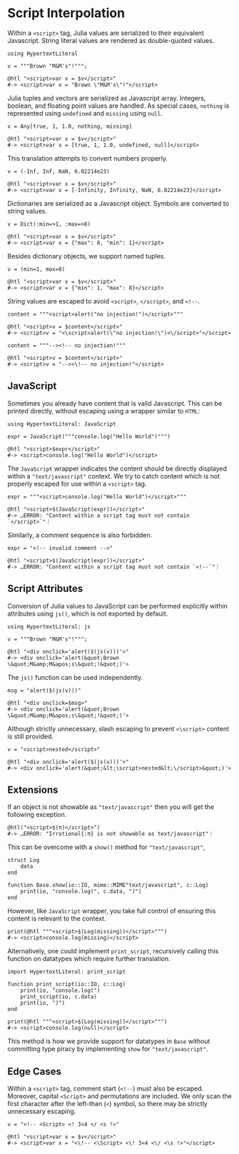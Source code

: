 # Script Interpolation

Within a `<script>` tag, Julia values are serialized to their equivalent
Javascript.  String literal values are rendered as double-quoted values.

    using HypertextLiteral

    v = """Brown "M&M's"!""";

    @htl "<script>var x = $v</script>"
    #-> <script>var x = "Brown \"M&M's\"!"</script>

Julia tuples and vectors are serialized as Javascript array. Integers,
boolean, and floating point values are handled. As special cases,
`nothing` is represented using `undefined` and `missing` using `null`.

    v = Any[true, 1, 1.0, nothing, missing]

    @htl "<script>var x = $v</script>"
    #-> <script>var x = [true, 1, 1.0, undefined, null]</script>

This translation attempts to convert numbers properly.

    v = (-Inf, Inf, NaN, 6.02214e23)

    @htl "<script>var x = $v</script>"
    #-> <script>var x = [-Infinity, Infinity, NaN, 6.02214e23]</script>

Dictionaries are serialized as a Javascript object. Symbols are
converted to string values.

    v = Dict(:min=>1, :max=>8)

    @htl "<script>var x = $v</script>"
    #-> <script>var x = {"max": 8, "min": 1}</script>

Besides dictionary objects, we support named tuples.

    v = (min=1, max=8)

    @htl "<script>var x = $v</script>"
    #-> <script>var x = {"min": 1, "max": 8}</script>

String values are escaped to avoid `<script>`, `</script>`, and `<!--`.

    content = """<script>alert("no injection!")</script>"""

    @htl "<script>v = $content</script>"
    #-> <script>v = "<\script>alert(\"no injection!\")<\/script>"</script>

    content = """--><!-- no injection!"""

    @htl "<script>v = $content</script>"
    #-> <script>v = "--><\!-- no injection!"</script>

## JavaScript

Sometimes you already have content that is valid Javascript. This can be
printed directly, without escaping using a wrapper similar to `HTML`:

    using HypertextLiteral: JavaScript

    expr = JavaScript("""console.log("Hello World")""")

    @htl "<script>$expr</script>"
    #-> <script>console.log("Hello World")</script>

The `JavaScript` wrapper indicates the content should be directly
displayed within a `"text/javascript"` context. We try to catch content
which is not properly escaped for use within a `<script>` tag.

    expr = """<script>console.log("Hello World")</script>"""

    @htl "<script>$(JavaScript(expr))</script>"
    #-> …ERROR: "Content within a script tag must not contain `</script>`"⋮

Similarly, a comment sequence is also forbidden.

    expr = "<!-- invalid comment -->"

    @htl "<script>$(JavaScript(expr))</script>"
    #-> …ERROR: "Content within a script tag must not contain `<!--`"⋮

## Script Attributes

Conversion of Julia values to JavaScript can be performed explicitly
within attributes using `js()`, which is not exported by default.

    using HypertextLiteral: js

    v = """Brown "M&M's"!""";

    @htl "<div onclick='alert($(js(v)))'>"
    #-> <div onclick='alert(&quot;Brown \&quot;M&amp;M&apos;s\&quot;!&quot;)'>

The `js()` function can be used independently.

    msg = "alert($(js(v)))"

    @htl "<div onclick=$msg>"
    #-> <div onclick='alert(&quot;Brown \&quot;M&amp;M&apos;s\&quot;!&quot;)'>

Although strictly unnecessary, slash escaping to prevent `<\script>`
content is still provided.

    v = "<script>nested</script>"

    @htl "<div onclick='alert($(js(v)))'>"
    #-> <div onclick='alert(&quot;&lt;\script>nested&lt;\/script>&quot;)'>

## Extensions

If an object is not showable as `"text/javascript"` then you will get
the following exception.

    @htl("<script>$(π)</script>")
    #-> …ERROR: "Irrational{:π} is not showable as text/javascript"⋮

This can be overcome with a `show()` method for `"text/javascript"`,

    struct Log
        data
    end

    function Base.show(io::IO, mime::MIME"text/javascript", c::Log)
        print(io, "console.log(", c.data, ")")
    end

However, like `JavaScript` wrapper, you take full control of ensuring
this content is relevant to the context.

    print(@htl """<script>$(Log(missing))</script>""")
    #-> <script>console.log(missing)</script>

Alternatively, one could implement `print_script`, recursively calling
this function on datatypes which require further translation.

    import HypertextLiteral: print_script

    function print_script(io::IO, c::Log)
        print(io, "console.log(")
        print_script(io, c.data)
        print(io, ")")
    end

    print(@htl """<script>$(Log(missing))</script>""")
    #-> <script>console.log(null)</script>

This method is how we provide support for datatypes in `Base` without
committing type piracy by implementing `show` for `"text/javascript"`.

## Edge Cases

Within a `<script>` tag, comment start (`<!--`) must also be escaped.
Moreover, capital `<Script>` and permutations are included. We only scan
the first character after the left-than (`<`) symbol, so there may be
strictly unnecessary escaping.

    v = "<!-- <Script> <! 3<4 </ <s !>"

    @htl "<script>var x = $v</script>"
    #-> <script>var x = "<\!-- <\Script> <\! 3<4 <\/ <\s !>"</script>
